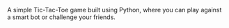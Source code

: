 A simple Tic-Tac-Toe game built using Python, where you can play against a smart bot or challenge your friends.
